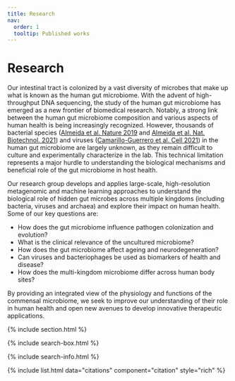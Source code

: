 ```yaml
---
title: Research
nav:
  order: 1
  tooltip: Published works
---
```


# <i class="fas fa-microscope"></i>Research

Our intestinal tract is colonized by a vast diversity of microbes that make up what is known as the human gut microbiome. With the advent of high-throughput DNA sequencing, the study of the human gut microbiome has emerged as a new frontier of biomedical research. Notably, a strong link between the human gut microbiome composition and various aspects of human health is being increasingly recognized. However, thousands of bacterial species ([Almeida et al. Nature 2019](https://www.nature.com/articles/s41586-019-0965-1) and [Almeida et al. Nat. Biotechnol. 2021](https://www.nature.com/articles/s41587-020-0603-3)) and viruses ([Camarillo-Guerrero et al. Cell 2021](https://www.sciencedirect.com/science/article/pii/S0092867421000726)) in the human gut microbiome are largely unknown, as they remain difficult to culture and experimentally characterize in the lab. This technical limitation represents a major hurdle to understanding the biological mechanisms and beneficial role of the gut microbiome in host health.

Our research group develops and applies large-scale, high-resolution metagenomic and machine learning approaches to understand the biological role of hidden gut microbes across multiple kingdoms (including bacteria, viruses and archaea) and explore their impact on human health. Some of our key questions are:

* How does the gut microbiome influence pathogen colonization and evolution?
* What is the clinical relevance of the uncultured microbiome?
* How does the gut microbiome affect ageing and neurodegeneration?
* Can viruses and bacteriophages be used as biomarkers of health and disease?
* How does the multi-kingdom microbiome differ across human body sites?

By providing an integrated view of the physiology and functions of the commensal microbiome, we seek to improve our understanding of their role in human health and open new avenues to develop innovative therapeutic applications.

{% include section.html %}

{% include search-box.html %}

{% include search-info.html %}

{% include list.html data="citations" component="citation" style="rich" %}
